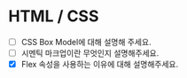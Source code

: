 # HTML / CSS

- [ ] CSS Box Model에 대해 설명해 주세요.
- [ ] 시멘틱 마크업이란 무엇인지 설명해주세요.
- [x] Flex 속성을 사용하는 이유에 대해 설명해주세요.
